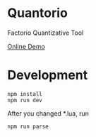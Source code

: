 # Quantorio
Factorio Quantizative Tool

[Online Demo](http://quantorio.garveen.net)

# Development

```shell
npm install
npm run dev
```

After you changed *.lua, run
```shell
npm run parse
```
